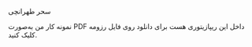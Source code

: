 سحر طهرانچی

نمونه کار من به‌صورت PDF داخل این ریپازیتوری هست
برای دانلود روی فایل رزومه کلیک کنید.
